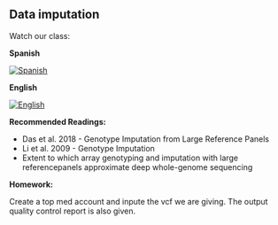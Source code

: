 ## Data imputation ##

Watch our class:

**Spanish**

[![Spanish](https://img.youtube.com/vi/sr8cq8y9X5k/0.jpg)](https://youtube.com/watch?v=sr8cq8y9X5k)

**English** 

[![English](https://img.youtube.com/vi/Yh-5XxyZSSw/0.jpg)](https://youtube.com/watch?v=Yh-5XxyZSSw)


**Recommended Readings:**
- Das et al. 2018 - Genotype Imputation from Large Reference Panels
- Li et al. 2009 - Genotype Imputation
- Extent to which array genotyping and imputation with large referencepanels approximate deep whole-genome sequencing

**Homework:**

Create a top med account and inpute the vcf we are giving. The output quality control report is also given. 
